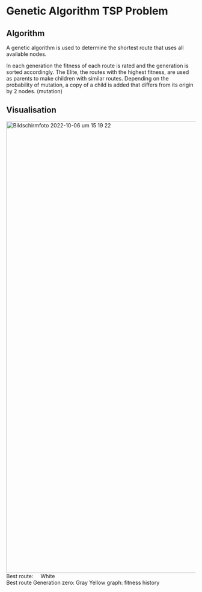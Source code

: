 # Genetic Algorithm TSP Problem

## Algorithm
A genetic algorithm is used to determine the shortest route that uses all available nodes.

In each generation the fitness of each route is rated and the generation is sorted accordingly.
The Elite, the routes with the highest fitness, are used as parents to make children with similar routes.
Depending on the probability of mutation, a copy of a child is added that differs from its origin by 2 nodes. (mutation)

## Visualisation
<img width="1202" alt="Bildschirmfoto 2022-10-06 um 15 19 22" src="https://user-images.githubusercontent.com/62705365/194323417-4f3f798b-f473-499b-b39b-207377430d90.png">
Best route: &nbsp; &nbsp; White </br>
Best route Generation zero:   Gray
Yellow graph: fitness history
